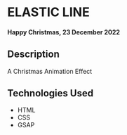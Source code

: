 # ELASTIC LINE
#### Happy Christmas, 23 December 2022

## Description
A Christmas Animation Effect

## Technologies Used
* HTML
* CSS
* GSAP

